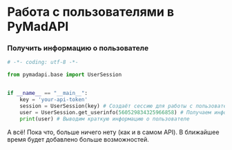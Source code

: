 # Работа с пользователями в PyMadAPI

### Получить информацию о пользователе

```python
# -*- coding: utf-8 -*-

from pymadapi.base import UserSession


if __name__ == "__main__":
	key = 'your-api-token'
	session = UserSession(key) # Создаёт сессию для работы с пользователями
	user = UserSession.get_userinfo(560529834325966858) # Получаем информацию о пользователе с ID равным 560529834325966858
	print(user) # Выводим краткую информацию о пользователе
``` 

А всё!
Пока что, больше ничего нету (как и в самом API). В ближайшее время будет добавлено больше возможностей.